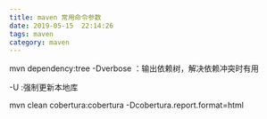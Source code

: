 ```yaml
---
title: maven 常用命令参数
date: 2019-05-15  22:14:26
tags: maven          
category: maven
---
```


mvn dependency:tree -Dverbose ：输出依赖树，解决依赖冲突时有用

-U :强制更新本地库

 mvn clean cobertura:cobertura -Dcobertura.report.format=html

